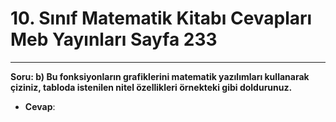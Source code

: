 # 10. Sınıf Matematik Kitabı Cevapları Meb Yayınları Sayfa 233

---

**Soru: b) Bu fonksiyonların grafiklerini matematik yazılımları kullanarak çiziniz, tabloda istenilen nitel özellikleri örnekteki gibi doldurunuz.**

-   **Cevap**: